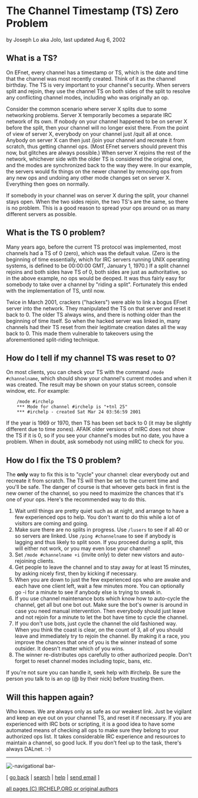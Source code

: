 # The Channel Timestamp (TS) Zero Problem

by Joseph Lo aka Jolo, last updated Aug 6, 2002

## What is a TS?

On EFnet, every channel has a timestamp or TS, which is the date and time that
the channel was most recently created. Think of it as the channel birthday.
The TS is very important to your channel's security. When servers split and
rejoin, they use the channel TS on both sides of the split to resolve any
conflicting channel modes, including who was originally an op.

Consider the common scenario where server X splits due to some networking
problems. Server X temporarily becomes a separate IRC network of its own. If
nobody on your channel happened to be on server X before the split, then your
channel will no longer exist there. From the point of view of server X,
everybody on your channel just /quit all at once. Anybody on server X can then
just /join your channel and recreate it from scratch, thus getting channel
ops. (Most EFnet servers should prevent this now, but glitches are always
possible.) When server X rejoins the rest of the network, whichever side with
the older TS is considered the original one, and the modes are synchronized
back to the way they were. In our example, the servers would fix things on the
newer channel by removing ops from any new ops and undoing any other mode
changes set on server X. Everything then goes on normally.

If somebody in your channel was on server X during the split, your channel
stays open. When the two sides rejoin, the two TS's are the same, so there is
no problem. This is a good reason to spread your ops around on as many
different servers as possible.

## What is the TS 0 problem?

Many years ago, before the current TS protocol was implemented, most channels
had a TS of 0 (zero), which was the default value. (Zero is the beginning of
time essentially, which for IRC servers running UNIX operating systems, is
defined to be 00:00:00 GMT, January 1, 1970.) If a split channel rejoins and
both sides have TS of 0, both sides are just as authoritative, so in the above
example, no ops would be deoped. It was thus fairly easy for somebody to take
over a channel by "riding a split". Fortunately this ended with the
implementation of TS, until now.

Twice in March 2001, crackers ("hackers") were able to link a bogus EFnet
server into the network. They manipulated the TS on that server and reset it
back to 0. The older TS always wins, and there is nothing older than the
beginning of time itself. So when the hacked server was linked in, many
channels had their TS reset from their legitimate creation dates all the way
back to 0. This made them vulnerable to takeovers using the aforementioned
split-riding technique.

## How do I tell if my channel TS was reset to 0?

On most clients, you can check your TS with the command `/mode #channelname`,
which should show your channel's current modes and when it was created. The
result may be shown on your status screen, console window, etc. For example:

    
        /mode #irchelp
        *** Mode for channel #irchelp is "+tnl 25"
        *** #irchelp - created Sat Mar 24 03:56:59 2001

If the year is 1969 or 1970, then TS has been set back to 0 (it may be
slightly different due to time zones). AFAIK older versions of mIRC does not
show the TS if it is 0, so if you see your channel's modes but no date, you
have a problem. When in doubt, ask somebody not using mIRC to check for you.

## How do I fix the TS 0 problem?

The **only** way to fix this is to "cycle" your channel: clear everybody out
and recreate it from scratch. The TS will then be set to the current time and
you'll be safe. The danger of course is that whoever gets back in first is the
new owner of the channel, so you need to maximize the chances that it's one of
your ops. Here's the recommended way to do this.

  1. Wait until things are pretty quiet such as at night, and arrange to have a few experienced ops to help. You don't want to do this while a lot of visitors are coming and going. 
  2. Make sure there are no splits in progress. Use `/lusers` to see if all 40 or so servers are linked. Use `/ping #channelname` to see if anybody is lagging and thus likely to split soon. If you proceed during a split, this will either not work, or you may even lose your channel! 
  3. Set `/mode #channelname +i` (invite only) to deter new vistors and auto-rejoining clients. 
  4. Get people to leave the channel and to stay away for at least 15 minutes, by asking nicely first, then by kicking if necessary. 
  5. When you are down to just the few experienced ops who are awake and each have one client left, wait a few minutes more. You can optionally go -i for a minute to see if anybody else is trying to sneak in. 
  6. If you use channel maintenance bots which know how to auto-cycle the channel, get all but one bot out. Make sure the bot's owner is around in case you need manual intervention. Then everybody should just leave and not rejoin for a minute to let the bot have time to cycle the channel. 
  7. If you don't use bots, just cycle the channel the old fashioned way. When you think the coast is clear, on the count of 3, all of you should leave and immediately try to rejoin the channel. By making it a race, you improve the chances that one of you is the winner instead of some outsider. It doesn't matter which of you wins. 
  8. The winner re-distributes ops carefully to other authorized people. Don't forget to reset channel modes including topic, bans, etc. 

If you're not sure you can handle it, seek help with #irchelp. Be sure the
person you talk to is an op (@ by their nick) before trusting them.

## Will this happen again?

Who knows. We are always only as safe as our weakest link. Just be vigilant
and keep an eye out on your channel TS, and reset it if necessary. If you are
experienced with IRC bots or scripting, it is a good idea to have some
automated means of checking all ops to make sure they belong to your
authorized ops list. It takes considerable IRC experience and resources to
maintain a channel, so good luck. If you don't feel up to the task, there's
always DALnet. :-)

* * *

![-navigational bar-](/irchelp/Pix/ihnavbar.gif)

[ [go back](/irchelp/) | [search](/irchelp/search_engine.cgi) |
[help](/irchelp/help.html) | [send email](/irchelp/mail.cgi) ]

[all pages (C) IRCHELP.ORG or original authors](/irchelp/credit.html)

